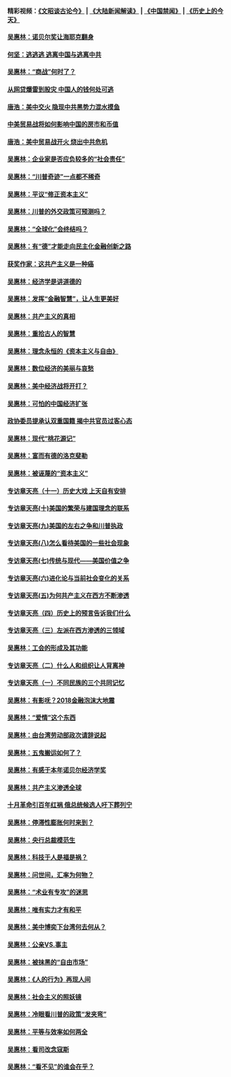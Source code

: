 #### 精彩视频：[《文昭谈古论今》](https://github.com/gfw-breaker/wenzhao/blob/master/README.md?t=01122130) | [《大陆新闻解读》](https://github.com/gfw-breaker/ntdtv-comedy/blob/master/README.md?t=01122130) | [《中国禁闻》](https://github.com/gfw-breaker/ntdtv-news/blob/master/README.md?t=01122130) | [《历史上的今天》](https://github.com/gfw-breaker/today-in-history/blob/master/README.md?t=01122130) 

#### [吴惠林：诺贝尔奖让海耶克翻身](../pages/nsc423/n10890049.md?t=01122130) 

#### [何坚：逃逃逃 逃离中国与逃离中共](../pages/nsc423/n10592891.md?t=01122130) 

#### [吴惠林：“商战”何时了？](../pages/nsc423/n10573558.md?t=01122130) 

#### [从网贷爆雷到股灾 中国人的钱何处可逃](../pages/nsc423/n10572800.md?t=01122130) 

#### [唐浩：美中交火 隐现中共黑势力混水摸鱼](../pages/nsc423/n10544040.md?t=01122130) 

#### [中美贸易战将如何影响中国的房市和币值](../pages/nsc423/n10543697.md?t=01122130) 

#### [唐浩：美中贸易战开火 烧出中共危机](../pages/nsc423/n10540126.md?t=01122130) 

#### [吴惠林：企业家是否应负较多的“社会责任”](../pages/nsc423/n10535022.md?t=01122130) 

#### [吴惠林：“川普奇迹”一点都不稀奇](../pages/nsc423/n10512808.md?t=01122130) 

#### [吴惠林：平议“修正资本主义”](../pages/nsc423/n10495724.md?t=01122130) 

#### [吴惠林：川普的外交政策可预测吗？](../pages/nsc423/n10462387.md?t=01122130) 

#### [吴惠林：“全球化”会终结吗？](../pages/nsc423/n10452838.md?t=01122130) 

#### [吴惠林：有“德”才能走向民主化金融创新之路](../pages/nsc423/n10432292.md?t=01122130) 

#### [获奖作家：这共产主义是一种癌](../pages/nsc423/n10431541.md?t=01122130) 

#### [吴惠林：经济学是讲道德的](../pages/nsc423/n10398014.md?t=01122130) 

#### [吴惠林：发挥“金融智慧”，让人生更美好](../pages/nsc423/n10375019.md?t=01122130) 

#### [吴惠林：共产主义的真相](../pages/nsc423/n10351394.md?t=01122130) 

#### [吴惠林：重拾古人的智慧](../pages/nsc423/n10337691.md?t=01122130) 

#### [吴惠林：理念永恒的《资本主义与自由》](../pages/nsc423/n10316274.md?t=01122130) 

#### [吴惠林：数位经济的美丽与哀愁](../pages/nsc423/n10292946.md?t=01122130) 

#### [吴惠林：美中经济战将开打？](../pages/nsc423/n10258825.md?t=01122130) 

#### [吴惠林：可怕的中国经济扩张](../pages/nsc423/n10219147.md?t=01122130) 

#### [政协委员提承认双重国籍 揭中共官员过客心态](../pages/nsc423/n10208809.md?t=01122130) 

#### [吴惠林：现代“桃花源记”](../pages/nsc423/n10185234.md?t=01122130) 

#### [吴惠林：富而有德的洛克斐勒](../pages/nsc423/n10142264.md?t=01122130) 

#### [吴惠林：被诬蔑的“资本主义”](../pages/nsc423/n10124816.md?t=01122130) 

#### [专访章天亮（十一）历史大戏 上天自有安排](../pages/nsc423/n10094905.md?t=01122130) 

#### [专访章天亮(十)美国的繁荣与建国理念的联系](../pages/nsc423/n10094899.md?t=01122130) 

#### [专访章天亮(九)美国的左右之争和川普执政](../pages/nsc423/n10094889.md?t=01122130) 

#### [专访章天亮(八)怎么看待美国的一些社会现象](../pages/nsc423/n10094857.md?t=01122130) 

#### [专访章天亮(七)传统与现代——美国价值之争](../pages/nsc423/n10093140.md?t=01122130) 

#### [专访章天亮(六)进化论与当前社会变化的关系](../pages/nsc423/n10092036.md?t=01122130) 

#### [专访章天亮(五)为何共产主义在西方不断渗透](../pages/nsc423/n10083620.md?t=01122130) 

#### [专访章天亮（四）历史上的预言告诉我们什么](../pages/nsc423/n10083606.md?t=01122130) 

#### [专访章天亮（三）左派在西方渗透的三领域](../pages/nsc423/n10081115.md?t=01122130) 

#### [吴惠林：工会的形成及其功能](../pages/nsc423/n10080633.md?t=01122130) 

#### [专访章天亮（二）什么人和组织让人背离神](../pages/nsc423/n10076637.md?t=01122130) 

#### [专访章天亮（一）不同民族的三个共同记忆](../pages/nsc423/n10074188.md?t=01122130) 

#### [吴惠林：有影呒？2018金融泡沫大地震](../pages/nsc423/n10040534.md?t=01122130) 

#### [吴惠林：“爱情”这个东西](../pages/nsc423/n10019423.md?t=01122130) 

#### [吴惠林：由台湾劳动部政次请辞说起](../pages/nsc423/n9979679.md?t=01122130) 

#### [吴惠林：五鬼搬运如何了？](../pages/nsc423/n9925338.md?t=01122130) 

#### [吴惠林：有感于本年诺贝尔经济学奖](../pages/nsc423/n9871883.md?t=01122130) 

#### [吴惠林：共产主义渗透全球](../pages/nsc423/n9812748.md?t=01122130) 

#### [十月革命引百年红祸 俄总统候选人吁下葬列宁](../pages/nsc423/n9810182.md?t=01122130) 

#### [吴惠林：停滞性膨胀何时来到？](../pages/nsc423/n9764136.md?t=01122130) 

#### [吴惠林：央行总裁模范生](../pages/nsc423/n9728134.md?t=01122130) 

#### [吴惠林：科技于人是福是祸？](../pages/nsc423/n9672982.md?t=01122130) 

#### [吴惠林：问世间，汇率为何物？](../pages/nsc423/n9621788.md?t=01122130) 

#### [吴惠林：“术业有专攻”的迷思](../pages/nsc423/n9580363.md?t=01122130) 

#### [吴惠林：唯有实力才有和平](../pages/nsc423/n9529599.md?t=01122130) 

#### [吴惠林：美中博奕下台湾何去何从？](../pages/nsc423/n9483598.md?t=01122130) 

#### [吴惠林：公亲VS.事主](../pages/nsc423/n9425637.md?t=01122130) 

#### [吴惠林：被抹黑的“自由市场”](../pages/nsc423/n9351545.md?t=01122130) 

#### [吴惠林：《人的行为》再现人间](../pages/nsc423/n9296339.md?t=01122130) 

#### [吴惠林：社会主义的照妖镜](../pages/nsc423/n9243460.md?t=01122130) 

#### [吴惠林：冷眼看川普的政策“发夹弯”](../pages/nsc423/n9120684.md?t=01122130) 

#### [吴惠林：平等与效率如何两全](../pages/nsc423/n9075430.md?t=01122130) 

#### [吴惠林：看司改念寇斯](../pages/nsc423/n9024915.md?t=01122130) 

#### [吴惠林：“看不见”的谁会在乎？](../pages/nsc423/n8977488.md?t=01122130) 


